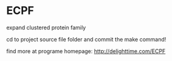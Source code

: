 # ECPF
expand clustered protein family

cd to project source file folder and commit the make command!

find more at programe homepage: http://delighttime.com/ECPF

